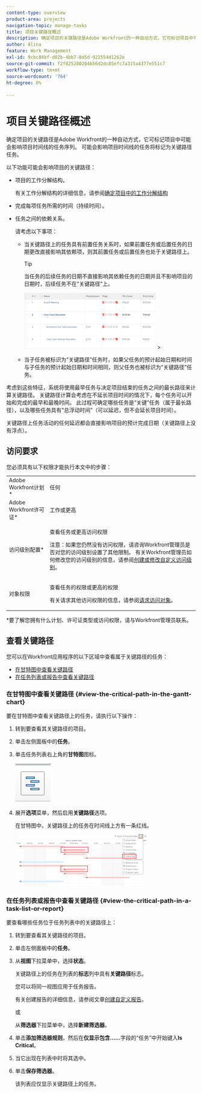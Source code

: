 ```yaml
---
content-type: overview
product-area: projects
navigation-topic: manage-tasks
title: 项目关键路径概述
description: 确定项目的关键路径是Adobe Workfront的一种自动方式，它可标记项目中可能会影响项目时间线的任务序列。 可能会影响项目时间线的任务将标记为关键路径任务。
author: Alina
feature: Work Management
exl-id: 9cbc84bf-d02b-4bb7-8d5d-922554d1262e
source-git-commit: f2f825280204b56d2dc85efc7a315a4377e551c7
workflow-type: tm+mt
source-wordcount: '764'
ht-degree: 0%

---
```


# 项目关键路径概述

确定项目的关键路径是Adobe Workfront的一种自动方式，它可标记项目中可能会影响项目时间线的任务序列。 可能会影响项目时间线的任务将标记为关键路径任务。

以下功能可能会影响项目的关键路径：

* 项目的工作分解结构。

  有关工作分解结构的详细信息，请参阅[确定项目中的工作分解结构](../../../manage-work/projects/planning-a-project/determine-project-work-breakdown-structure.md)

* 完成每项任务所需的时间（持续时间）。
* 任务之间的依赖关系。

  请考虑以下事项：

   * 当关键路径上的任务具有前置任务关系时，如果前置任务或后置任务的日期更改直接影响其依赖项，则其前置任务或后置任务也处于关键路径上。

     >[!TIP]
     >
     >当任务的后续任务的日期不直接影响其依赖任务的日期并且不影响项目的日期时，后续任务不在“关键路径”上。
     >
     >
     >![](assets/successor-not-on-critical-path-350x150.png)     >
     >

   * 当子任务被标识为“关键路径”任务时，如果父任务的预计起始日期和时间与子任务的预计起始日期和时间相同，则父任务也被标识为“关键路径”任务。

考虑到这些特征，系统将使用最早任务与决定项目结束的任务之间的最长路径来计算关键路径。 关键路径计算会考虑在不延长项目时间的情况下，每个任务可以开始和完成的最早和最晚时间。 此过程可确定哪些任务是“关键”任务（属于最长路径），以及哪些任务具有“总浮动时间”（可以延迟，但不会延长项目时间）。

关键路径上任务活动的任何延迟都会直接影响项目的预计完成日期（关键路径上没有浮点）。

## 访问要求

您必须具有以下权限才能执行本文中的步骤：

<table style="table-layout:auto"> 
 <col> 
 <col> 
 <tbody> 
  <tr> 
   <td role="rowheader">Adobe Workfront计划*</td> 
   <td> <p>任何</p> </td> 
  </tr> 
  <tr> 
   <td role="rowheader">Adobe Workfront许可证*</td> 
   <td> <p>工作或更高</p> </td> 
  </tr> 
  <tr> 
   <td role="rowheader">访问级别配置*</td> 
   <td> <p>查看任务或更高访问权限</p> <p>注意：如果您仍然没有访问权限，请咨询Workfront管理员是否对您的访问级别设置了其他限制。 有关Workfront管理员如何修改您的访问级别的信息，请参阅<a href="../../../administration-and-setup/add-users/configure-and-grant-access/create-modify-access-levels.md" class="MCXref xref">创建或修改自定义访问级别</a>。</p> </td> 
  </tr> 
  <tr> 
   <td role="rowheader">对象权限</td> 
   <td> <p>查看任务的权限或更高的权限 </p> <p>有关请求其他访问权限的信息，请参阅<a href="../../../workfront-basics/grant-and-request-access-to-objects/request-access.md" class="MCXref xref">请求访问对象</a>。</p> </td> 
  </tr> 
 </tbody> 
</table>

&#42;要了解您拥有什么计划、许可证类型或访问权限，请与Workfront管理员联系。

## 查看关键路径

您可以在Workfront应用程序的以下区域中查看属于关键路径的任务：

* [在甘特图中查看关键路径](#view-the-critical-path-in-the-gantt-chart)
* [在任务列表或报告中查看关键路径](#view-the-critical-path-in-a-task-list-or-report)

### 在甘特图中查看关键路径 {#view-the-critical-path-in-the-gantt-chart}

要在甘特图中查看关键路径上的任务，请执行以下操作：

1. 转到要查看其关键路径的项目。
1. 单击左侧面板中的&#x200B;**任务**。
1. 单击任务列表右上角的&#x200B;**甘特图**&#x200B;图标。

   ![甘特图图标__1_.png](assets/gantt-chart-icon--1-.png)

1. 展开&#x200B;**选项**&#x200B;菜单，然后启用&#x200B;**关键路径**&#x200B;选项。

   在甘特图中，关键路径上的任务在时间线上方有一条红线。

   ![crtical_path_on_gantt__1_.png](assets/crtitical-path-on-gantt--1--350x137.png)

### 在任务列表或报告中查看关键路径 {#view-the-critical-path-in-a-task-list-or-report}

要查看哪些任务位于任务列表中的关键路径上：

1. 转到要查看其关键路径的项目。
1. 单击左侧面板中的&#x200B;**任务**。
1. 从&#x200B;**视图**&#x200B;下拉菜单中，选择&#x200B;**状态**。

   关键路径上的任务在列表的&#x200B;**标志**&#x200B;列中具有&#x200B;**关键路径**&#x200B;标志。

   您可以将同一视图应用于任务报告。

   有关创建报告的详细信息，请参阅文章[创建自定义报告](../../../reports-and-dashboards/reports/creating-and-managing-reports/create-custom-report.md)。

   或

   从&#x200B;**筛选器**&#x200B;下拉菜单中，选择&#x200B;**新建筛选器**。

1. 单击&#x200B;**添加筛选器规则**，然后在&#x200B;**仅显示包含……**&#x200B;字段的“任务”中开始键入&#x200B;**Is Critical**。

1. 当它出现在列表中时将其选中。
1. 单击&#x200B;**保存筛选器**。

   该列表应仅显示关键路径上的任务。
